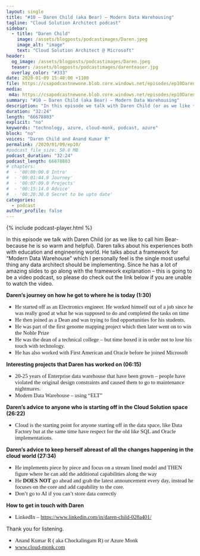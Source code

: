 ```yaml
---
layout: single
title: "#10 – Daren Child (aka Bear) – Modern Data Warehousing"
tagline: "Cloud Solution Architect podcast"
sidebar:
  - title: "Daren Child"
    image: /assets/blogposts/podcastimages/Daren.jpeg
    image_alt: "image"
    text: "Cloud Solution Architect @ Microsoft"
header:
  og_image: /assets/blogposts/podcastimages/Daren.jpeg
  teaser: /assets/blogposts/podcastimages/darenteaser.jpg
  overlay_color: "#333"
date: 2020-01-09 15:40:00 +1100
file: https://csapodcastnewone.blob.core.windows.net/episodes/ep10DarenChild.mp4
media: 
 m4a: https://csapodcastnewone.blob.core.windows.net/episodes/ep10DarenChild.mp4
summary: "#10 – Daren Child (aka Bear) – Modern Data Warehousing"
description: "In this episode we talk with Daren Child (or as we like to call him Bear- because he is so warm and helpful). Daren talks about his experiences both with education and engineering world. He talks about a framework for “Modern Data Warehouse” which I personally feel is the single most useful thing any data architect should be implementing. Since he has a lot of amazing slides to go along with the framework explanation – this is going to be a video podcast, so please do check out the link below if you are unable to watch the video"
duration: "32:24" 
length: "66678803"
explicit: "no" 
keywords: "technology, azure, cloud-monk, podcast, azure"
block: "no" 
voices: "Daren Child and Anand Kumar R"
permalink: /2020/01/09/ep10/
#podcast_file_size: 50.0 MB 
podcast_duration: "32:24" 
podcast_length: 66678803
# chapters:
#  - '00:00:00.0 Intro'
#  - '00:01:44.0 Journey'
#  - '00:07:09.0 Projects'
#  - '00:15:14.0 Advice'
#  - '00:20:30.0 Secret to be upto date'
categories:
  - podcast
author_profile: false
---
```


{% include podcast-player.html %}



In this episode we talk with Daren Child (or as we like to call him Bear- because he is so warm and helpful). Daren talks about his experiences both with education and engineering world. He talks about a framework for “Modern Data Warehouse” which I personally feel is the single most useful thing any data architect should be implementing. Since he has a lot of amazing slides to go along with the framework explanation – this is going to be a video podcast, so please do check out the link below if you are unable to watch the video.

<span style="font-weight: bold;">Daren’s journey on how he got to where he is today (1:30)</span>

*   <span style="font-family: Calibri; font-size: 11.0pt;">He started off as an Electronics engineer. He worked himself out of a job since he was really good at what he was supposed to do and completed the tasks on time</span>
*   <span style="font-family: Calibri; font-size: 11.0pt;">He then joined as a Dean and was trying to find opportunities for his students.</span>
*   <span style="font-family: Calibri; font-size: 11.0pt;">He was part of the first genome mapping project which then later went on to win the Noble Prize</span>
*   <span style="font-family: Calibri; font-size: 11.0pt;">He was the dean of a technical college – but time boxed it in order not to lose his touch with technology.</span>
*   <span style="font-family: Calibri; font-size: 11.0pt;">He has also worked with First American and Oracle before he joined Microsoft</span>

<span style="font-weight: bold;">Interesting projects that Daren has worked on (06:15)</span>

*   <span style="font-family: Calibri; font-size: 11.0pt;">20-25 years of Enterprise data warehouse that have been grown – people have violated the original design constraints and caused them to go to maintenance nightmares.</span>
*   <span style="font-family: Calibri; font-size: 11.0pt;">Modern Data Warehouse – using “ELT”</span>

<span style="font-weight: bold;">Daren’s advice to anyone who is starting off in the Cloud Solution space (26:22)</span>

*   <span style="font-family: Calibri; font-size: 11.0pt;">Cloud is the starting point for anyone starting off in the data space, like Data Factory but at the same time have respect for the old like SQL and Oracle implementations.</span>

<span style="font-weight: bold;">Daren’s advice to keep herself abreast of all the changes happening in the cloud world (27:34)</span>

*   <span style="font-family: Calibri; font-size: 11.0pt;">He implements piece by piece and focus on a stream lined model and THEN figure where he can add the additional capabilities along the way</span>
*   <span style="font-family: Calibri; font-size: 11.0pt;">He</span> <span style="font-weight: bold; font-family: Calibri; font-size: 11.0pt;">DOES NOT</span> <span style="font-family: Calibri; font-size: 11.0pt;">go ahead and grab the latest announcement every day, instead he focuses on the core and add capability to the core.</span>
*   <span style="font-family: Calibri; font-size: 11.0pt;">Don’t go to AI if you can’t store data correctly</span>

<span style="font-weight: bold;">How to get in touch with Daren</span>

*   <span style="font-family: Calibri; font-size: 11.0pt;">LinkedIn –</span> [<span style="font-family: Calibri; font-size: 11.0pt;">https://www.linkedin.com/in/daren-child-028a401/</span>](https://www.linkedin.com/in/daren-child-028a401/)

Thank you for listening.

*   <span style="font-family: Calibri; font-size: 11.0pt;">Anand Kumar R ( aka Chockalingam R) or Azure Monk</span>
*   [<span style="font-family: Calibri; font-size: 11.0pt;">www.cloud-monk.com</span>](http://www.cloud-monk.com)

